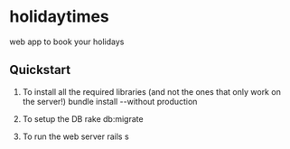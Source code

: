 holidaytimes
============

web app to book your holidays

Quickstart
----------
1. To install all the required libraries (and not the ones that only work on the server!)
bundle install --without production

2. To setup the DB
rake db:migrate

3. To run the web server
rails s

